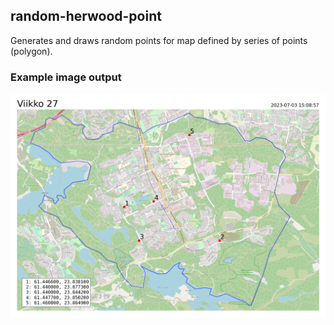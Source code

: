 ## random-herwood-point
Generates and draws random points for map defined by series of points (polygon).

### Example image output
![Example](https://github.com/eltsu7/random-herwood-point/blob/master/example_image.png)
